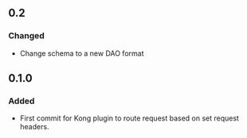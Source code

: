 ## 0.2

### Changed

- Change schema to a new DAO format

## 0.1.0

### Added

- First commit for Kong plugin to route request based on set request headers.

